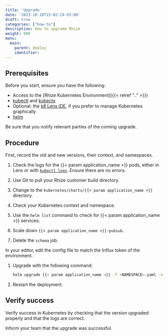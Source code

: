 ```yaml
---
title: 'Upgrade'
date: '2023-10-18T15:02:24-03:00'
draft: true
categories: ["how-to"]
description: How to upgrade Rhize
weight: 900
menu:
  main:
    parent: deploy
    identifier:
---
```


<!-- Title must be a verb -->

<!-- Small intro explaining what task is, and why someone might do this task
Link to relevant explanations and reference topics, if needed -->

## Prerequisites

Before you start, ensure you have the following:

- Access to the [Rhize Kubernetes Environment]({{< relref ".." >}})
- [kubectl](https://kubernetes.io/docs/tasks/tools/) and [kubectx](https://github.com/ahmetb/kubectx)
- Optional: the [k8 Lens IDE](https://k8lens.dev), if you prefer to manage Kubernetes graphically
- [helm](https://helm.sh/docs/helm/helm_install/)

Be sure that you notify relevant parties of the coming upgrade.

## Procedure

First, record the old and new versions, their context, and namespaces.

1. Check the logs for the {{< param application_name >}} pods, either in Lens or with [`kubectl logs`](https://kubernetes.io/docs/reference/generated/kubectl/kubectl-commands#logs).
    Ensure there are no errors.

1. Use Git to pull your Rhize customer build directory.
1. Change to the `kubernetes/charts/{{< param application_name >}}` directory.
1. Check your Kubernetes context and namespace.
1. Use the `helm list` command to check for {{< param application_name >}} services.
1. Scale down `{{< param application_name >}}-pubsub`.
1. Delete the `schema` job.

In your editor, edit the config file to match the Influx token of the environment.

1. Upgrade with the following command:


    ```bash
    helm upgrade {{< param application_name >}} -f <NAMESPACE>.yaml -n namespace
    ```

1. Restart the deployment.

## Verify success

Verify success in Kubernetes by checking that the version upgraded properly and that the logs are correct.

Inform your team that the upgrade was successful.
